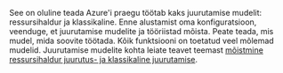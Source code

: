 See on oluline teada Azure'i praegu töötab kaks juurutamise mudelit: ressursihaldur ja klassikaline. Enne alustamist oma konfiguratsioon, veenduge, et juurutamise mudelite ja tööriistad mõista. Peate teada, mis mudel, mida soovite töötada. Kõik funktsiooni on toetatud veel mõlemad mudelid. Juurutamise mudelite kohta leiate teavet teemast [mõistmine ressursihaldur juurutus- ja klassikaline juurutamise](../articles/resource-manager-deployment-model.md).
